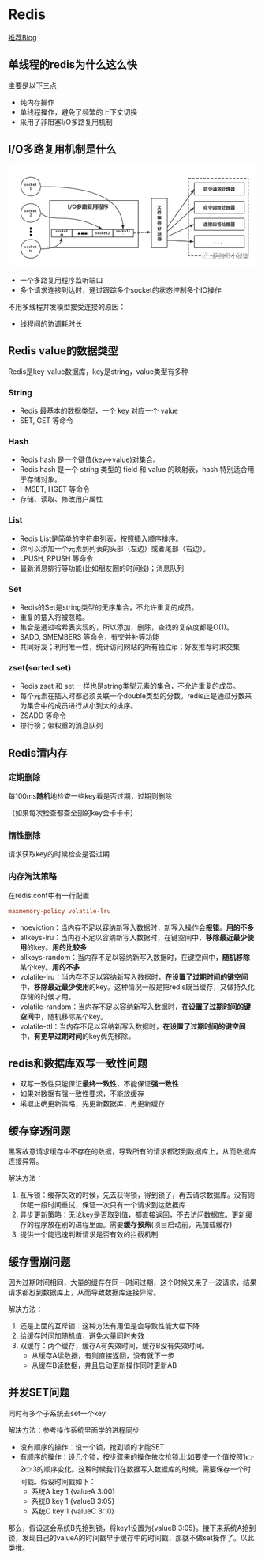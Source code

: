 # Redis

[推荐Blog](https://www.cnblogs.com/bigben0123/p/9115597.html)

## 单线程的redis为什么这么快

主要是以下三点

* 纯内存操作
* 单线程操作，避免了频繁的上下文切换
* 采用了非阻塞I/O多路复用机制

## I/O多路复用机制是什么

![多路复用](_/多路复用.jpg)

* 一个多路复用程序监听端口
* 多个请求连接到达时，通过跟踪多个socket的状态控制多个IO操作

不用多线程并发模型接受连接的原因：

* 线程间的协调耗时长

## Redis value的数据类型

Redis是key-value数据库，key是string，value类型有多种

### String

* Redis 最基本的数据类型，一个 key 对应一个 value
* SET, GET 等命令

### Hash

* Redis hash 是一个键值(key=>value)对集合。
* Redis hash 是一个 string 类型的 field 和 value 的映射表，hash 特别适合用于存储对象。
* HMSET, HGET 等命令
* 存储、读取、修改用户属性

### List

* Redis List是简单的字符串列表，按照插入顺序排序。
* 你可以添加一个元素到列表的头部（左边）或者尾部（右边）。
* LPUSH, RPUSH 等命令
* 最新消息排行等功能(比如朋友圈的时间线)；消息队列

### Set

* Redis的Set是string类型的无序集合，不允许重复的成员。
* 重复的插入将被忽略。
* 集合是通过哈希表实现的，所以添加，删除，查找的复杂度都是O(1)。
* SADD, SMEMBERS 等命令，有交并补等功能
* 共同好友；利用唯一性，统计访问网站的所有独立ip；好友推荐时求交集

### zset(sorted set)

* Redis zset 和 set 一样也是string类型元素的集合，不允许重复的成员。
* 每个元素在插入时都必须关联一个double类型的分数。redis正是通过分数来为集合中的成员进行从小到大的排序。
* ZSADD 等命令
* 排行榜；带权重的消息队列

## Redis清内存

### 定期删除

每100ms**随机**地检查一些key看是否过期，过期则删除

（如果每次检查都查全部的key会卡卡卡）

### 惰性删除

请求获取key的时候检查是否过期

### 内存淘汰策略

在redis.conf中有一行配置

```conf
maxmemory-policy volatile-lru
```

* noeviction：当内存不足以容纳新写入数据时，新写入操作会**报错**。**用的不多**
* allkeys-lru：当内存不足以容纳新写入数据时，在键空间中，**移除最近最少使用**的key。**用的比较多**
* allkeys-random：当内存不足以容纳新写入数据时，在键空间中，**随机移除**某个key。**用的不多**
* volatile-lru：当内存不足以容纳新写入数据时，**在设置了过期时间的键空间**中，**移除最近最少使用**的key。这种情况一般是把redis既当缓存，又做持久化存储的时候才用。
* volatile-random：当内存不足以容纳新写入数据时，**在设置了过期时间的键空间**中，随机移除某个key。
* volatile-ttl：当内存不足以容纳新写入数据时，**在设置了过期时间的键空间**中，**有更早过期时间**的key优先移除。

## redis和数据库双写一致性问题

* 双写一致性只能保证**最终一致性**，不能保证**强一致性**
* 如果对数据有强一致性要求，不能放缓存
* 采取正确更新策略，先更新数据库，再更新缓存

## 缓存穿透问题

黑客故意请求缓存中不存在的数据，导致所有的请求都怼到数据库上，从而数据库连接异常。

解决方法：

1. 互斥锁：缓存失效的时候，先去获得锁，得到锁了，再去请求数据库。没有则休眠一段时间重试，保证一次只有一个请求到达数据库
2. 异步更新策略：无论key是否取到值，都直接返回，不去访问数据库。更新缓存的程序放在别的进程里面。需要**缓存预热**(项目启动前，先加载缓存)
3. 提供一个能迅速判断请求是否有效的拦截机制

## 缓存雪崩问题

因为过期时间相同，大量的缓存在同一时间过期，这个时候又来了一波请求，结果请求都怼到数据库上，从而导致数据库连接异常。

解决方法：

1. 还是上面的互斥锁：这种方法有用但是会导致性能大幅下降
2. 给缓存时间加随机值，避免大量同时失效
3. 双缓存：两个缓存，缓存A有失效时间，缓存B没有失效时间。
   * 从缓存A读数据，有则直接返回，没有就下一步
   * 从缓存B读数据，并且启动更新操作同时更新AB

## 并发SET问题

同时有多个子系统去set一个key

解决方法：参考操作系统里面学的进程同步

* 没有顺序的操作：设一个锁，抢到锁的才能SET
* 有顺序的操作：设几个锁，按步骤来的操作依次抢锁.比如要使一个值按照1👉2👉3的顺序变化。这种时候我们在数据写入数据库的时候，需要保存一个时间戳。假设时间戳如下：
  * 系统A key 1 {valueA  3:00}
  * 系统B key 1 {valueB  3:05}
  * 系统C key 1 {valueC  3:10}

那么，假设这会系统B先抢到锁，将key1设置为{valueB 3:05}。接下来系统A抢到锁，发现自己的valueA的时间戳早于缓存中的时间戳，那就不做set操作了。以此类推。
